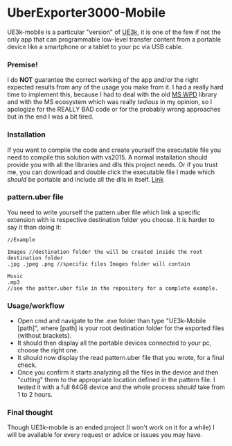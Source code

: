 # UberExporter3000-Mobile

UE3k-mobile is a particular "version" of [UE3k](https://github.com/Golax/UberExporter3000), it is one of the few if not the only app that can programmable low-level transfer content from a portable device like a smartphone or a tablet to your pc via USB cable.

### Premise!

I do **NOT** guarantee the correct working of the app and/or the right expected results from any of the usage you make from it.
I had a really hard time to implement this, because I had to deal with the old [MS WPD](https://github.com/pauldotknopf/WindowsSDK7-Samples/tree/master/multimedia/wpd/wpdapisample/cpp) library and with the MS ecosystem which was really *tedious* in my opinion, so I apologize for the REALLY BAD code or for the probably wrong approaches but in the end I was a bit tired.

### Installation

If you want to compile the code and create yourself the executable file you need to compile this solution with vs2015. A normal installation should provide you with all the libraries and dlls this project needs.
Or if you trust me, you can download and double click the executable file I made which *should* be portable and include all the dlls in itself. [Link](https://evryshare.app/Files/UE3k-Mobile/UE3k-Mobile.exe)

### pattern.uber file

You need to write yourself the pattern.uber file which link a specific extension with is respective destination folder you choose.
It is harder to say it than doing it:
```
//Example

Images //destination folder the will be created inside the root destination folder
.jpg .jpeg .png //specific files Images folder will contain

Music
.mp3
//see the patter.uber file in the repository for a complete example.
```

### Usage/workflow

- Open cmd and navigate to the .exe folder than type "UE3k-Mobile [path]", where [path] is your root destination folder for the exported files (without brackets).
- It should then display all the portable devices connected to your pc, choose the right one.
- It should now display the read pattern.uber file that you wrote, for a final check.
- Once you confirm it starts analyzing all the files in the device and then "cutting" them to the appropriate location defined in the pattern file. I tested it with a full 64GB device and the whole process *should* take from 1 to 2 hours.

### Final thought

Though UE3k-mobile is an ended project (I won't work on it for a while) I will be available for every request or advice or issues you may have.
